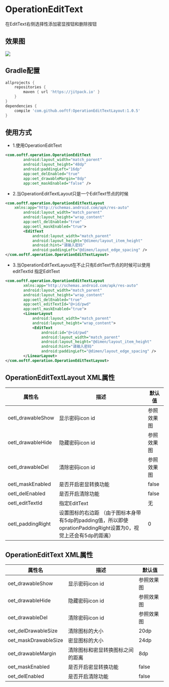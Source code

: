 # OperationEditText
在EditText右侧选择性添加密显按钮和删除按钮
## 效果图
![](https://github.com/ooftf/OperationEditTextLayout/raw/master/demoImage/demo.gif)
## Gradle配置
```groovy
allprojects {
    repositories {
        maven { url 'https://jitpack.io' }
    }
}
dependencies {
    compile 'com.github.ooftf:OperationEditTextLayout:1.0.5'
}
```
## 使用方式
* 1.使用OperationEditText
```xml
<com.ooftf.operation.OperationEditText
        android:layout_width="match_parent"
        android:layout_height="48dp"
        android:paddingLeft="16dp"
        app:oet_delEnabled="true"
        app:oet_drawableMargin="8dp"
        app:oet_maskEnabled="false" />
```
* 2.当OperationEditTextLayout只是一个EditText节点的时候
```xml
<com.ooftf.operation.OperationEditTextLayout
	xmlns:app="http://schemas.android.com/apk/res-auto"
        android:layout_width="match_parent"
        android:layout_height="wrap_content"
        app:oetl_delEnabled="true"
        app:oetl_maskEnabled="true">
        <EditText
            android:layout_width="match_parent"
            android:layout_height="@dimen/layout_item_height"
            android:hint="请输入密码"
            android:paddingLeft="@dimen/layout_edge_spacing" />
</com.ooftf.operation.OperationEditTextLayout>
```
* 3.当OperationEditTextLayout在不止只有EditText节点的时候可以使用 editTextId 指定EditText
```xml
<com.ooftf.operation.OperationEditTextLayout
        xmlns:app="http://schemas.android.com/apk/res-auto"
        android:layout_width="match_parent"
        android:layout_height="wrap_content"
        app:oetl_delEnabled="true"
        app:oetl_editTextId="@+id/pwd"
        app:oetl_maskEnabled="true">
        <LinearLayout
            android:layout_width="match_parent"
            android:layout_height="wrap_content">
            <EditText
                android:id="@+id/pwd"
                android:layout_width="match_parent"
                android:layout_height="@dimen/layout_item_height"
                android:hint="请输入密码"
                android:paddingLeft="@dimen/layout_edge_spacing" />
        </LinearLayout>
</com.ooftf.operation.OperationEditTextLayout>
```
## OperationEditTextLayout XML属性
|属性名|描述|默认值|
|---|---|---|
|oetl_drawableShow|显示密码icon id  |参照效果图|
|oetl_drawableHide|隐藏密码icon id  |参照效果图|
|oetl_drawableDel|清除密码icon id  |参照效果图|
|oetl_maskEnabled|是否开启密显转换功能  |false|
|oetl_delEnabled|是否开启清除功能  |false|
|oetl_editTextId|指定EditText  |无|
|oetl_paddingRight|设置图标的右边距  （由于图标本身带有5dp的padding值，所以即使oprationPaddingRight设置为0，视觉上还会有5dp的距离）|0|
## OperationEditText XML属性
|属性名|描述|默认值|
|---|---|---|
|oet_drawableShow|显示密码icon id  |参照效果图|
|oet_drawableHide|隐藏密码icon id  |参照效果图|
|oet_drawableDel|清除密码icon id  |参照效果图|
|oet_delDrawableSize| 清除图标的大小 |20dp|
|oet_maskDrawableSize|密显图标的大小  |24dp|
|oet_drawableMargin|清除图标和密显转换图标之间的距离|8dp|
|oet_maskEnabled|是否开启密显转换功能  |false|
|oet_delEnabled|是否开启清除功能  |false|
